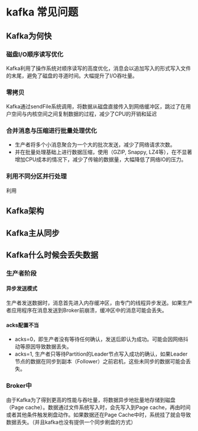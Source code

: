 # kafka 常见问题

## Kafka为何快

### 磁盘I/O顺序读写优化

Kafka利用了操作系统对顺序读写的高度优化，消息会以追加写入的形式写入文件的末尾，避免了磁盘的寻道时间。大幅提升了I/O吞吐量。

### 零拷贝

Kafka通过sendFile系统调用，将数据从磁盘直接传入到网络缓冲区，跳过了在用户空间与内核空间之间复制数据的过程，减少了CPU的开销和延迟

### 合并消息与压缩进行批量处理优化

- 生产者将多个小消息聚合为一个大的批次发送，减少了网络请求次数。
- 并在批量处理基础上进行数据压缩，使用（GZIP, Snappy, LZ4等），在不显著增加CPU成本的情况下，减少了传输的数据量，大幅降低了网络IO的压力。

### 利用不同分区并行处理

利用
 
## Kafka架构

## Kafka主从同步

## Kafka什么时候会丢失数据

### 生产者阶段

#### 异步发送模式

生产者发送数据时，消息首先进入内存缓冲区，由专门的线程异步发送。如果生产者应用程序在消息发送到Broker前崩溃，缓冲区中的消息可能会丢失。

#### acks配置不当

- acks=0，即生产者没有等待任何确认，发送后即认为成功。可能会因网络抖动等原因导致数据丢失。
- acks=1, 生产者只等待Partition的Leader节点写入成功的确认，如果Leader节点的数据在同步到副本（Follower）之前宕机，这些未同步的数据可能会丢失。

### Broker中

由于Kafka为了得到更高的性能与吞吐量，将数据异步地批量地存储到磁盘（Page cache）。数据通过文件系统写入时，会先写入到Page cache，再由时间或者其他条件触发刷盘动作。如果数据还在Page Cache中时，系统挂了就会导致数据丢失。（并且kafka也没有提供一个同步刷盘的方式）



